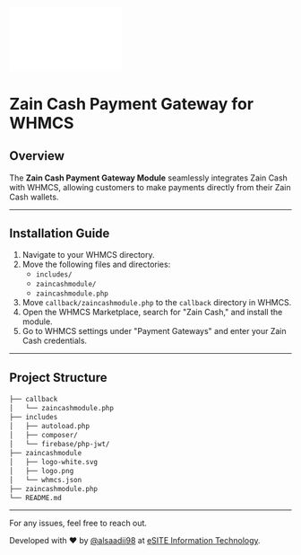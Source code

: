 <img src="./zaincashmodule/logo-white.svg" alt="Zain Cash Logo" style="width:200px;"/>

# Zain Cash Payment Gateway for WHMCS

## Overview

The **Zain Cash Payment Gateway Module** seamlessly integrates Zain Cash with WHMCS, allowing customers to make payments directly from their Zain Cash wallets.

---

## Installation Guide

1. Navigate to your WHMCS directory.
2. Move the following files and directories:
   - `includes/`
   - `zaincashmodule/`
   - `zaincashmodule.php`
3. Move `callback/zaincashmodule.php` to the `callback` directory in WHMCS.
4. Open the WHMCS Marketplace, search for "Zain Cash," and install the module.
5. Go to WHMCS settings under "Payment Gateways" and enter your Zain Cash credentials.

---

## Project Structure

```
├── callback
│   └── zaincashmodule.php
├── includes
│   ├── autoload.php
│   ├── composer/
│   └── firebase/php-jwt/
├── zaincashmodule
│   ├── logo-white.svg
│   ├── logo.png
│   └── whmcs.json
├── zaincashmodule.php
└── README.md
```

---

For any issues, feel free to reach out.

Developed with ❤️ by [@alsaadii98](https://github.com/alsaadii98) at [eSITE Information Technology](https://esite-iq.com).
